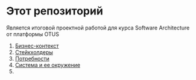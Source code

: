 # Этот репозиторий
Является итоговой проектной работой для курса Software Architecture от платформы OTUS

1. [Бизнес-контекст](Bussines_context.md)
2. [Стейкхолдеры](Bussines_context.md#стейкхолдеры)
3. [Потребности](Bussines_context.md#потребности)
4. [Система и ее окружение](ADR230719-c4context.md#3-диаграмма-контекста)
5. 
